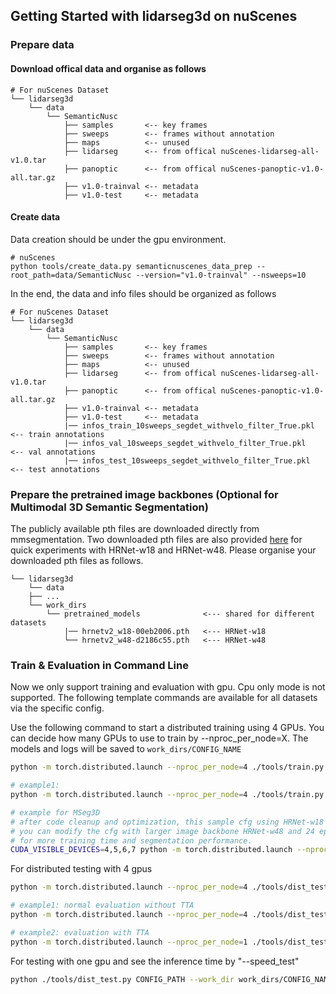 ## Getting Started with lidarseg3d on nuScenes

### Prepare data

#### Download offical data and organise as follows
```
# For nuScenes Dataset         
└── lidarseg3d
    └── data    
        └── SemanticNusc 
            ├── samples       <-- key frames
            ├── sweeps        <-- frames without annotation
            ├── maps          <-- unused
            ├── lidarseg      <-- from offical nuScenes-lidarseg-all-v1.0.tar
            ├── panoptic      <-- from offical nuScenes-panoptic-v1.0-all.tar.gz
            ├── v1.0-trainval <-- metadata
            ├── v1.0-test     <-- metadata
```


#### Create data
Data creation should be under the gpu environment.
```
# nuScenes
python tools/create_data.py semanticnuscenes_data_prep --root_path=data/SemanticNusc --version="v1.0-trainval" --nsweeps=10
```




In the end, the data and info files should be organized as follows

```
# For nuScenes Dataset 
└── lidarseg3d
    └── data    
        └── SemanticNusc 
            ├── samples       <-- key frames
            ├── sweeps        <-- frames without annotation
            ├── maps          <-- unused
            ├── lidarseg      <-- from offical nuScenes-lidarseg-all-v1.0.tar
            ├── panoptic      <-- from offical nuScenes-panoptic-v1.0-all.tar.gz
            ├── v1.0-trainval <-- metadata
            ├── v1.0-test     <-- metadata
            |── infos_train_10sweeps_segdet_withvelo_filter_True.pkl    <-- train annotations
            |── infos_val_10sweeps_segdet_withvelo_filter_True.pkl      <-- val annotations
            |── infos_test_10sweeps_segdet_withvelo_filter_True.pkl     <-- test annotations
```

### Prepare the pretrained image backbones (Optional for Multimodal 3D Semantic Segmentation)
The publicly available pth files are downloaded directly from mmsegmentation. Two downloaded pth files are also provided [here](https://drive.google.com/drive/folders/1x1oZZMstVdQyV3aPR_pe-qU4aAISHxdm?usp=sharing) for quick experiments with HRNet-w18 and HRNet-w48. Please organise your downloaded pth files as follows.
``` 
└── lidarseg3d
    └── data  
    ├── ...  
    └── work_dirs
        └── pretrained_models              <--- shared for different datasets
            |── hrnetv2_w18-00eb2006.pth   <--- HRNet-w18
            └── hrnetv2_w48-d2186c55.pth   <--- HRNet-w48
```




### Train & Evaluation in Command Line
Now we only support training and evaluation with gpu. Cpu only mode is not supported. The following template commands are available for all datasets via the specific config.

Use the following command to start a distributed training using 4 GPUs. You can decide how many GPUs to use to train by --nproc_per_node=X. The models and logs will be saved to ```work_dirs/CONFIG_NAME``` 


```bash
python -m torch.distributed.launch --nproc_per_node=4 ./tools/train.py CONFIG_PATH

# example1: 
python -m torch.distributed.launch --nproc_per_node=4 ./tools/train.py configs/semanticnusc/SDSeg3D/semnusc_transvfe_unetscn3d_batchloss_e48.py

# example for MSeg3D
# after code cleanup and optimization, this sample cfg using HRNet-w18 as the image backbone network has achieved 80.12mIoU, trained on 4 GeForce RTX 3090 GPUs.
# you can modify the cfg with larger image backbone HRNet-w48 and 24 epochs 
# for more training time and segmentation performance.
CUDA_VISIBLE_DEVICES=4,5,6,7 python -m torch.distributed.launch --nproc_per_node=4 ./tools/train.py configs/semanticnusc/MSeg3D/semnusc_avgvfe_unetscn3d_hrnetw18_lr1en2_e12.py --tcp_port 17045 
```

For distributed testing with 4 gpus

```bash
python -m torch.distributed.launch --nproc_per_node=4 ./tools/dist_test.py CONFIG_PATH --work_dir work_dirs/CONFIG_NAME --checkpoint work_dirs/CONFIG_NAME/latest.pth 

# example1: normal evaluation without TTA
python -m torch.distributed.launch --nproc_per_node=4 ./tools/dist_test.py configs/semanticnusc/SDSeg3D/semnusc_transvfe_unetscn3d_batchloss_e48.py --work_dir work_dirs/semnusc_transvfe_unetscn3d_batchloss_e48 --checkpoint work_dirs/semnusc_transvfe_unetscn3d_batchloss_e48/latest.pth 

# example2: evaluation with TTA
python -m torch.distributed.launch --nproc_per_node=1 ./tools/dist_test.py configs/semanticnusc/SDSeg3D/semnusc_transvfe_unetscn3d_batchloss_e48_tta.py --work_dir work_dirs/semnusc_transvfe_unetscn3d_batchloss_e48_tta --checkpoint work_dirs/semnusc_transvfe_unetscn3d_batchloss_e48/latest.pth 
```

For testing with one gpu and see the inference time by "--speed_test"

```bash
python ./tools/dist_test.py CONFIG_PATH --work_dir work_dirs/CONFIG_NAME --checkpoint work_dirs/CONFIG_NAME/latest.pth --speed_test 
```
